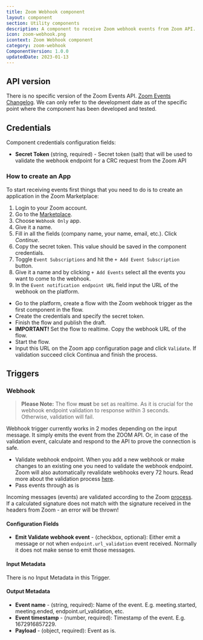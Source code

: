 ```yaml
---
title: Zoom Webhook component
layout: component
section: Utility components
description: A component to receive Zoom webhook events from Zoom API.
icon: zoom-webhook.png
icontext: Zoom Webhook component
category: zoom-webhook
ComponentVersion: 1.0.0
updatedDate: 2023-01-13
---
```


## API version

There is no specific version of the Zoom Events API. [Zoom Events Changelog](https://marketplace.zoom.us/docs/guides/stay-up-to-date/changelog/).
We can only refer to the development date as of the specific point where the component has been developed and tested.

## Credentials

Component credentials configuration fields:

* **Secret Token**  (string, required) - Secret token (salt) that will be used to validate the webhook endpoint for a
  CRC request from the Zoom API

### How to create an App

To start receiving events first things that you need to do is to create an application in the Zoom Marketplace:
1. Login to your Zoom account.
2. Go to the [Marketplace](https://marketplace.zoom.us/develop/create).
3. Choose `Webhook Only` app.
4. Give it a name.
5. Fill in all the fields (company name, your name, email, etc.). Click *Continue*.
6. Copy the secret token. This value should be saved in the component credentials.
7. Toggle `Event Subscriptions` and hit the `+ Add Event Subscription` button.
8. Give it a name and by clicking `+ Add Events` select all the events you want to come to the webhook.
9. In the `Event notification endpoint URL` field input the URL of the webhook on the platform.
  * Go to the platform, create a flow with the Zoom webhook trigger as the first component in the flow.
  * Create the credentials and specify the secret token.
  * Finish the flow and publish the draft.
  * **IMPORTANT!** Set the flow to realtime. Copy the webhook URL of the flow.
  * Start the flow.
  * Input this URL on the Zoom app configuration page and click `Validate`. If validation succeed click Continua and finish the process.

## Triggers

### Webhook

>**Please Note:** The flow **must** be set as realtime. As it is crucial for the webhook endpoint validation to response within
3 seconds. Otherwise, validation will fail.

Webhook trigger currently works in 2 modes depending on the input message. It simply emits the event from the ZOOM API.
Or, in case of the validation event, calculate and respond to the API to prove the connection is safe.

- Validate webhook endpoint. When you add a new webhook or make changes to an existing one you need to validate the
  webhook endpoint. Zoom will also automatically revalidate webhooks every 72 hours.
  Read more about the validation
  process [here](https://developers.zoom.us/docs/api/rest/webhook-reference/#validate-your-webhook-endpoint).
- Pass events through as is

Incoming messages (events) are validated according to the Zoom [process](https://marketplace.zoom.us/docs/api-reference/webhook-reference/#verify-webhook-events).
If a calculated signature does not match with the signature received in the headers from Zoom - an error will be thrown!

#### Configuration Fields

* **Emit Validate webhook event** - (checkbox, optional): Either emit a message or not when `endpoint.url_validation`
  event received. Normally it does not make sense to emit those messages.

#### Input Metadata

There is no Input Metadata in this Trigger.

#### Output Metadata

- **Event name** - (string, required): Name of the event. E.g. meeting.started, meeting.ended, endpoint.url_validation,
  etc.
- **Event timestamp** - (number, required): Timestamp of the event. E.g. 1672916857229.
- **Payload** - (object, required): Event as is.

